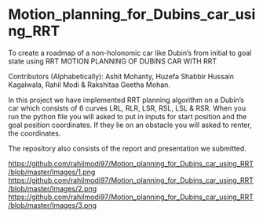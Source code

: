 # Motion_planning_for_Dubins_car_using_RRT
To create a roadmap of a non-holonomic car like Dubin’s from initial to goal state using RRT
MOTION PLANNING OF DUBINS CAR WITH RRT

Contributors (Alphabetically): Ashit Mohanty, Huzefa Shabbir Hussain Kagalwala, Rahil Modi & Rakshitaa Geetha Mohan.

In this project we have implemented RRT planning algorithm on a Dubin’s car which consists of 6 curves LRL, RLR, LSR, RSL, LSL & RSR.
When you run the python file you will asked to put in inputs for start position and the goal position coordinates. If they lie on an obstacle you will asked to renter, the coordinates.

The repository also consists of the report and presentation we submitted.

https://github.com/rahilmodi97/Motion_planning_for_Dubins_car_using_RRT/blob/master/Images/1.png
https://github.com/rahilmodi97/Motion_planning_for_Dubins_car_using_RRT/blob/master/Images/2.png
https://github.com/rahilmodi97/Motion_planning_for_Dubins_car_using_RRT/blob/master/Images/3.png
